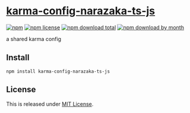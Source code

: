 # [karma-config-narazaka-ts-js](https://github.com/Narazaka/karma-config-narazaka-ts-js)

[![npm](https://img.shields.io/npm/v/karma-config-narazaka-ts-js.svg)](https://www.npmjs.com/package/karma-config-narazaka-ts-js)
[![npm license](https://img.shields.io/npm/l/karma-config-narazaka-ts-js.svg)](https://www.npmjs.com/package/karma-config-narazaka-ts-js)
[![npm download total](https://img.shields.io/npm/dt/karma-config-narazaka-ts-js.svg)](https://www.npmjs.com/package/karma-config-narazaka-ts-js)
[![npm download by month](https://img.shields.io/npm/dm/karma-config-narazaka-ts-js.svg)](https://www.npmjs.com/package/karma-config-narazaka-ts-js)

a shared karma config

## Install

```
npm install karma-config-narazaka-ts-js
```

## License

This is released under [MIT License](http://narazaka.net/license/MIT?2016).
